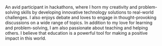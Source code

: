 
An avid participant in hackathons, where I horn my creativity and problem-solving skills by developing innovative technology solutions to real-world challenges. I also enjoys debate and loves to engage in thought-provoking discussions on a wide range of topics. In addition to my love for learning and problem-solving, I am also passionate about teaching and helping others. I believe that education is a powerful tool for making a positive impact in this world. 

